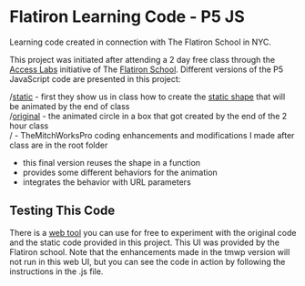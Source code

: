 # Flatiron Learning Code - P5 JS
Learning code created in connection with The Flatiron School in NYC.

This project was initiated after attending a 2 day free class through the [Access Labs](https://www.accesslabs.org/) 
initiative of The [Flatiron School](https://flatironschool.com).  Different versions of the P5 JavaScript code are 
presented in this project:

/[static](./static/) - first they show us in class how to create the [static shape](https://github.com/TheMitchWorksPro/FlatIronLearningCode/blob/master/index.html) that will be animated by the end of class<br/>
/[original](./original/) - the animated circle in a box that got created by the end of the 2 hour class<br/>
/ - TheMitchWorksPro coding enhancements and modifications I made after class are in the root folder
+ this final version reuses the shape in a function
+ provides some different behaviors for the animation
+ integrates the behavior with URL parameters

## Testing This Code
There is a [web tool](https://repl.it/repls/GentleFrizzyCubase) you can use for free to experiment with the original code 
and the static code provided in this project.  This UI was provided by the Flatiron school.  Note that the enhancements 
made in the tmwp version will not run in this web UI, but you can see the code in action by following the instructions 
in the .js file.
